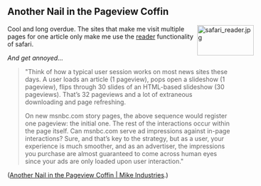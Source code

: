 <article><h2>Another Nail in the Pageview Coffin</h2><p><img style="float: right; margin-right: -50px;" title="whatsnew_featurenav_reader_20100607.jpg" src="http://wnas.nl/user/files/whatsnew_featurenav_reader_20100607_20100629093736.jpg" border="0" alt="safari_reader.jpg" width="127" height="68" />Cool and long overdue. The sites that make me visit multiple pages for one article only make me use the <a href="http://www.apple.com/safari/whats-new.html#reader">reader</a> functionality of safari.</p><p><em>And get annoyed...</em></p><blockquote><p>"Think of how a typical user session works on most news sites these days. A user loads an article (1 pageview), pops open a slideshow (1 pageview), flips through 30 slides of an HTML-based slideshow (30 pageviews). That’s 32 pageviews and a lot of extraneous downloading and page refreshing.</p><p>On new msnbc.com story pages, the above sequence would register one pageview: the initial one. The rest of the interactions occur within the page itself. Can msnbc.com serve ad impressions against in-page interactions? Sure, and that’s key to the strategy, but as a user, your experience is much smoother, and as an advertiser, the impressions you purchase are almost guaranteed to come across human eyes since your ads are only loaded upon user interaction."</p></blockquote><p>(<a href="http://www.mikeindustries.com/blog/archive/2010/06/another-nail-in-the-pageview-coffin">Another Nail in the Pageview Coffin | Mike Industries</a>.)</p></article>